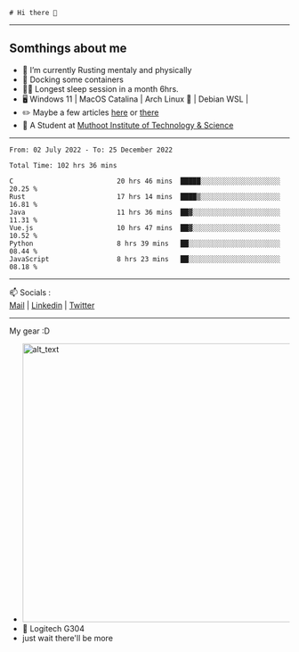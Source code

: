 ```
# Hi there 👋
```

---

## Somthings about me


- 🌱 I’m currently Rusting mentaly and physically
- 🐋 Docking some containers
- 😶‍🌫️ Longest sleep session in a month 6hrs.
- 🖥️ Windows 11 | MacOS Catalina | Arch Linux 🦩 | Debian WSL |
- ✏️ Maybe a few articles [here](https://medium.com/@advaithnarayanan8) or [there](https://medium.com/@advaithnarayanan8)
- 📑 A Student at [Muthoot Institute of Technology & Science](https://mgmits.ac.in/)



---

<!--START_SECTION:waka-->

```text
From: 02 July 2022 - To: 25 December 2022

Total Time: 102 hrs 36 mins

C                          20 hrs 46 mins  █████░░░░░░░░░░░░░░░░░░░░   20.25 %
Rust                       17 hrs 14 mins  ████▒░░░░░░░░░░░░░░░░░░░░   16.81 %
Java                       11 hrs 36 mins  ██▓░░░░░░░░░░░░░░░░░░░░░░   11.31 %
Vue.js                     10 hrs 47 mins  ██▓░░░░░░░░░░░░░░░░░░░░░░   10.52 %
Python                     8 hrs 39 mins   ██░░░░░░░░░░░░░░░░░░░░░░░   08.44 %
JavaScript                 8 hrs 23 mins   ██░░░░░░░░░░░░░░░░░░░░░░░   08.18 %
```

<!--END_SECTION:waka-->

---

📫 Socials :<br>
[Mail](mailto:advaithnarayanan8@gmail.com) | [Linkedin](https://www.linkedin.com/in/advaith-narayanan-a72152214/) | [Twitter](https://twitter.com/advaithnarayan)


--- 
My gear :D

- [<img alt="alt_text" width="500px" src="https://valid.x86.fr/cache/banner/xv24bv-6.png" />](https://valid.x86.fr/xv24bv)
- 🐁 Logitech G304
- just wait there'll be more
